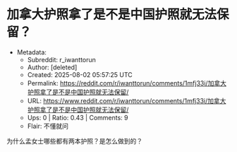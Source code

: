 # 加拿大护照拿了是不是中国护照就无法保留？

- Metadata:
  - Subreddit: r_iwanttorun
  - Author: [deleted]
  - Created: 2025-08-02 05:57:25 UTC
  - Permalink: https://reddit.com/r/iwanttorun/comments/1mfj33i/加拿大护照拿了是不是中国护照就无法保留/
  - URL: https://www.reddit.com/r/iwanttorun/comments/1mfj33i/加拿大护照拿了是不是中国护照就无法保留/
  - Ups: 0 | Ratio: 0.43 | Comments: 9
  - Flair: 不懂就问


为什么孟女士哪些都有两本护照？是怎么做到的？

